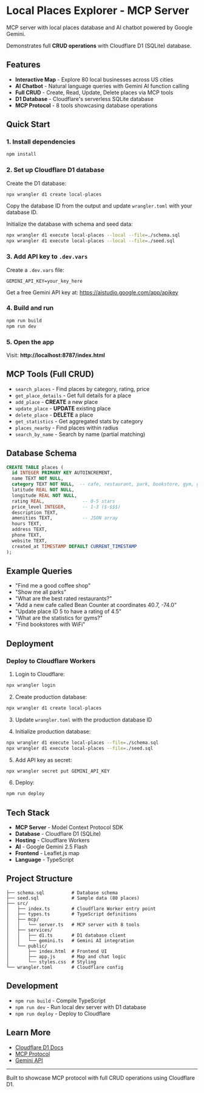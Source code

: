 # Local Places Explorer - MCP Server

MCP server with local places database and AI chatbot powered by Google Gemini.

Demonstrates full **CRUD operations** with Cloudflare D1 (SQLite) database.

## Features

- **Interactive Map** - Explore 80 local businesses across US cities
- **AI Chatbot** - Natural language queries with Gemini AI function calling
- **Full CRUD** - Create, Read, Update, Delete places via MCP tools
- **D1 Database** - Cloudflare's serverless SQLite database
- **MCP Protocol** - 8 tools showcasing database operations

## Quick Start

### 1. Install dependencies
```bash
npm install
```

### 2. Set up Cloudflare D1 database

Create the D1 database:
```bash
npx wrangler d1 create local-places
```

Copy the database ID from the output and update `wrangler.toml` with your database ID.

Initialize the database with schema and seed data:
```bash
npx wrangler d1 execute local-places --local --file=./schema.sql
npx wrangler d1 execute local-places --local --file=./seed.sql
```

### 3. Add API key to `.dev.vars`
Create a `.dev.vars` file:
```
GEMINI_API_KEY=your_key_here
```

Get a free Gemini API key at: https://aistudio.google.com/app/apikey

### 4. Build and run
```bash
npm run build
npm run dev
```

### 5. Open the app
Visit: **http://localhost:8787/index.html**

## MCP Tools (Full CRUD)

- `search_places` - Find places by category, rating, price
- `get_place_details` - Get full details for a place
- `add_place` - **CREATE** a new place
- `update_place` - **UPDATE** existing place
- `delete_place` - **DELETE** a place
- `get_statistics` - Get aggregated stats by category
- `places_nearby` - Find places within radius
- `search_by_name` - Search by name (partial matching)

## Database Schema

```sql
CREATE TABLE places (
  id INTEGER PRIMARY KEY AUTOINCREMENT,
  name TEXT NOT NULL,
  category TEXT NOT NULL,  -- cafe, restaurant, park, bookstore, gym, grocery
  latitude REAL NOT NULL,
  longitude REAL NOT NULL,
  rating REAL,              -- 0-5 stars
  price_level INTEGER,      -- 1-3 ($-$$$)
  description TEXT,
  amenities TEXT,           -- JSON array
  hours TEXT,
  address TEXT,
  phone TEXT,
  website TEXT,
  created_at TIMESTAMP DEFAULT CURRENT_TIMESTAMP
);
```

## Example Queries

- "Find me a good coffee shop"
- "Show me all parks"
- "What are the best rated restaurants?"
- "Add a new cafe called Bean Counter at coordinates 40.7, -74.0"
- "Update place ID 5 to have a rating of 4.5"
- "What are the statistics for gyms?"
- "Find bookstores with WiFi"

## Deployment

### Deploy to Cloudflare Workers

1. Login to Cloudflare:
```bash
npx wrangler login
```

2. Create production database:
```bash
npx wrangler d1 create local-places
```

3. Update `wrangler.toml` with the production database ID

4. Initialize production database:
```bash
npx wrangler d1 execute local-places --file=./schema.sql
npx wrangler d1 execute local-places --file=./seed.sql
```

5. Add API key as secret:
```bash
npx wrangler secret put GEMINI_API_KEY
```

6. Deploy:
```bash
npm run deploy
```

## Tech Stack

- **MCP Server** - Model Context Protocol SDK
- **Database** - Cloudflare D1 (SQLite)
- **Hosting** - Cloudflare Workers
- **AI** - Google Gemini 2.5 Flash
- **Frontend** - Leaflet.js map
- **Language** - TypeScript

## Project Structure

```
├── schema.sql          # Database schema
├── seed.sql            # Sample data (80 places)
├── src/
│   ├── index.ts        # Cloudflare Worker entry point
│   ├── types.ts        # TypeScript definitions
│   ├── mcp/
│   │   └── server.ts   # MCP server with 8 tools
│   ├── services/
│   │   ├── d1.ts       # D1 database client
│   │   └── gemini.ts   # Gemini AI integration
│   └── public/
│       ├── index.html  # Frontend UI
│       ├── app.js      # Map and chat logic
│       └── styles.css  # Styling
└── wrangler.toml       # Cloudflare config
```

## Development

- `npm run build` - Compile TypeScript
- `npm run dev` - Run local dev server with D1 database
- `npm run deploy` - Deploy to Cloudflare

## Learn More

- [Cloudflare D1 Docs](https://developers.cloudflare.com/d1/)
- [MCP Protocol](https://modelcontextprotocol.io/)
- [Gemini API](https://ai.google.dev/docs)

---

Built to showcase MCP protocol with full CRUD operations using Cloudflare D1.
